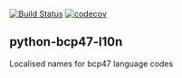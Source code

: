 
[![Build Status](https://travis-ci.org/phlax/python-bcp47-l10n.svg?branch=master)](https://travis-ci.org/phlax/python-bcp47-l10n)
[![codecov](https://codecov.io/gh/phlax/python-bcp47-l10n/branch/master/graph/badge.svg)](https://codecov.io/gh/phlax/python-bcp47-l10n)


## python-bcp47-l10n

Localised names for bcp47 language codes
